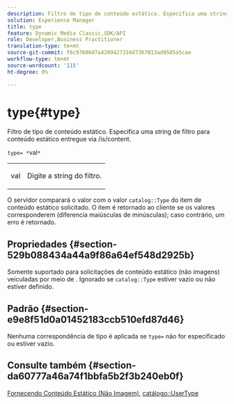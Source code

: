 ```yaml
---
description: Filtro de tipo de conteúdo estático. Especifica uma string de filtro para conteúdo estático entregue via /is/content.
solution: Experience Manager
title: type
feature: Dynamic Media Classic,SDK/API
role: Developer,Business Practitioner
translation-type: tm+mt
source-git-commit: f6c97606d7a4209427316d7367013ad9585a5cae
workflow-type: tm+mt
source-wordcount: '115'
ht-degree: 0%

---
```



# type{#type}

Filtro de tipo de conteúdo estático. Especifica uma string de filtro para conteúdo estático entregue via /is/content.

`type= *`val`*`

<table id="simpletable_B66354A826434A678F3DBC686A0F1436"> 
 <tr class="strow"> 
  <td class="stentry"> <p><span class="varname"> val</span> </p> </td> 
  <td class="stentry"> <p>Digite a string do filtro. </p></td> 
 </tr> 
</table>

O servidor comparará o valor com o valor `catalog::Type` do item de conteúdo estático solicitado. O item é retornado ao cliente se os valores corresponderem (diferencia maiúsculas de minúsculas); caso contrário, um erro é retornado.

## Propriedades {#section-529b088434a44a9f86a64ef548d2925b}

Somente suportado para solicitações de conteúdo estático (não imagens) veiculadas por meio de . Ignorado se `catalog::Type` estiver vazio ou não estiver definido.

## Padrão {#section-e9e8f51d0a01452183ccb510efd87d46}

Nenhuma correspondência de tipo é aplicada se `type=` não for especificado ou estiver vazio.

## Consulte também {#section-da60777a46a74f1bbfa5b2f3b240eb0f}

[Fornecendo Conteúdo Estático (Não Imagem)](../../../../../is-api/http-ref/image-serving-api-ref/c-http-protocol-reference/c-syntax-and-features/r-serving-static-non-image-content.md#reference-cbe50e697fdf4c7bbb0084f98b7739da),  [catálogo::UserType](/help/aem-is-ir-api/is-api/image-catalog/image-serving-api-ref/c-image-catalog-reference/c-image-svg-data-reference/c-image-data-reference/r-usertype-cat.md)
